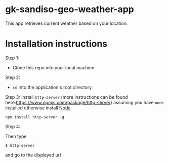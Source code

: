 # gk-sandiso-geo-weather-app
This app retrieves current weather based on your location.

# Installation instructions

Step 1:

* Clone this repo into your local machine

Step 2:

* `cd` into the application's root directory

Step 3:
Install `http-server` (more instructions can be found here:https://www.npmjs.com/package/http-server) assuming you have `node` installed otherwise install [Node](https://nodejs.org/en/download/)  

`npm install http-server -g`

Step 4:

Then type
```
$ http-server
```
and go to the displayed url
